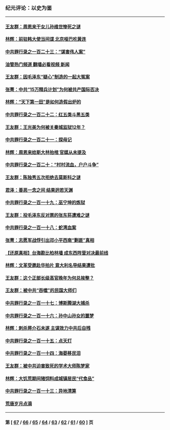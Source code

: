 ### 纪元评论：以史为鉴
---
#### [王友群：周恩来干女儿孙维世惨死之谜](../../pages/nsc1028/n13972452.md?04160330) 
#### [林辉：前驻韩大使当间谍 北京哑巴吃黄连](../../pages/nsc1028/n13971434.md?04160330) 
#### [中共罪行录之一百二十三：“谋害伟人案”](../../pages/nsc1028/n13972044.md?04160330) 
#### [油管热门频道 翻墙必看视频 新闻](ok?04160330)
#### [王友群：因毛泽东“疑心”制造的一起大冤案](../../pages/nsc1028/n13967794.md?04160330) 
#### [张菁：中共“15万精兵计划”为何被共产国际否决](../../pages/nsc1028/n13967677.md?04160330) 
#### [林辉：“天下第一田”是如何造假出炉的](../../pages/nsc1028/n13965823.md?04160330) 
#### [中共罪行录之一百二十二：红五类斗黑五类](../../pages/nsc1028/n13965024.md?04160330) 
#### [王友群：王光美为何被关秦城监狱12年？](../../pages/nsc1028/n13963422.md?04160330) 
#### [中共罪行录之一百二十一：探母记](../../pages/nsc1028/n13961437.md?04160330) 
#### [林辉：周恩来给斯大林抬棺 官媒从未提及](../../pages/nsc1028/n13961173.md?04160330) 
#### [中共罪行录之一百二十：“村村流血，户户斗争”](../../pages/nsc1028/n13959433.md?04160330) 
#### [王友群：陈独秀五次拒绝去莫斯科之谜](../../pages/nsc1028/n13957232.md?04160330) 
#### [君泽：善恶一念之间 结果迥若天渊](../../pages/nsc1028/n13954961.md?04160330) 
#### [中共罪行录之一百一十九：巫宁坤的炼狱](../../pages/nsc1028/n13953203.md?04160330) 
#### [王友群：投毛泽东反对票的张东荪遭难之谜](../../pages/nsc1028/n13951901.md?04160330) 
#### [中共罪行录之一百一十八：蛇湾血案](../../pages/nsc1028/n13950784.md?04160330) 
#### [张菁：志愿军战俘引出邓小平西南“剿匪”真相](../../pages/nsc1028/n13950241.md?04160330) 
#### [【还原真相】台海勘比柏林墙 成东西阵营对决最前线](../../pages/nsc1028/n13948147.md?04160330) 
#### [林辉：文革受邀赴华拍片 意大利名导结果遭批](../../pages/nsc1028/n13945883.md?04160330) 
#### [王友群：这个正部长级高官晚年为何总挨整？](../../pages/nsc1028/n13943816.md?04160330) 
#### [王友群：被中共“吞噬”的民国大师们](../../pages/nsc1028/n13942620.md?04160330) 
#### [中共罪行录之一百一十七：博斯腾湖大捕杀](../../pages/nsc1028/n13939864.md?04160330) 
#### [中共罪行录之一百一十六：孙中山孙女的噩梦](../../pages/nsc1028/n13937214.md?04160330) 
#### [林辉：刺杀蒋介石未遂 主谋效力中共后自残](../../pages/nsc1028/n13935457.md?04160330) 
#### [中共罪行录之一百一十五：点天灯](../../pages/nsc1028/n13935336.md?04160330) 
#### [中共罪行录之一百一十四：海晏移民泪](../../pages/nsc1028/n13934634.md?04160330) 
#### [王友群：被中共迫害致死的学术大师陈梦家](../../pages/nsc1028/n13932885.md?04160330) 
#### [林辉：大饥荒期间猪饲料成城镇居民“代食品”](../../pages/nsc1028/n13933558.md?04160330) 
#### [中共罪行录之一百一十三：异地清算](../../pages/nsc1028/n13930716.md?04160330) 
#### [荒唐岁月点滴](../../pages/nsc1028/n13931451.md?04160330) 

---
#### 第 [ [67](./67.md?04160330) / [66](./66.md?04160330) / [65](./65.md?04160330) / [64](./64.md?04160330) / [63](./63.md?04160330) / [62](./62.md?04160330) / [61](./61.md?04160330) / [60](./60.md?04160330) ] 页
